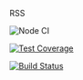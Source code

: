 RSS

![Node CI](https://github.com/YuriySho/project-lvl3-s452/workflows/Node%20CI/badge.svg)

[![Test Coverage](https://api.codeclimate.com/v1/badges/a83e29393165de0880a1/test_coverage)](https://codeclimate.com/github/YuriySho/project-lvl3-s452/test_coverage)

[![Build Status](https://travis-ci.org/YuriySho/project-lvl2-s451.svg?branch=master)](https://travis-ci.org/YuriySho/project-lvl2-s451)
